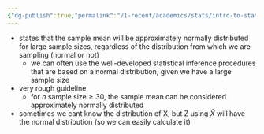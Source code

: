 ```yaml
---
{"dg-publish":true,"permalink":"/1-recent/academics/stats/intro-to-stats/central-limit-theorem/","created":"2024-04-01T13:48:55.543-04:00","updated":"2025-07-07T17:21:02.194-04:00"}
---
```



- states that the sample mean will be approximately normally distributed for large sample sizes, regardless of the distribution from which we are sampling (normal or not)
	- we can often use the well-developed statistical inference procedures that are based on a normal distribution, given we  have a large sample size
- very rough guideline
	- for $n\ \text{sample size}\geq 30$, the sample mean can be considered approximately normally distributed
- sometimes we cant know the distribution of X, but Z using $\bar X$ will have the normal distribution (so we can easily calculate it)


